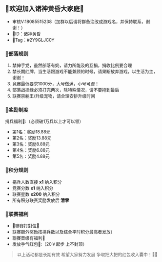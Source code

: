 ## 🥳欢迎加入诸神黄昏大家庭🥳

- 审核V:18085515238（加群以后请将群备注改成游戏名，并保持联系，谢谢！）
- 🎈ID：诸神黄昏
- 🎈Tag：#2Y9GLJC0Y

### :arrow_down_small:部落规则

1. 禁伸手党，虽然部落有奶，请力所能及的互捐，捐收比例要合理
2. 禁长期红牌，当生活跟游戏不能兼顾的时候，请果断放弃游戏，以生活为主，谢谢！
3. 竞赛最低要求1000分，大号做满，小号可蹭！
4. 部落战挂绿必须打完两次，除特殊情况，请不要拖到最后
5. 联赛禁躺王/升级宠物，请合理安排升级时间

### :arrow_down_small:奖励制度

捐兵福利:heart_decoration::（必须破1万兵以上才可以领）

- 第1名：奖励18.88元
- 第2名：奖励13.88元
- 第3名：奖励8.88元
- 第4名：奖励6.88元
- 第5名：奖励4.88元

### :arrow_down_small:积分规则

- 捐兵人数直接 **x1** 纳入积分
- 竞赛分数 **x1** 纳入积分
- 联赛星数 **x200** 纳入积分
- 所有积分联赛奖励发放后 **清零**

### :arrow_down_small:联赛福利

- 🤜聯賽打對位🤛
- 联赛额外奖励按捐兵数以及综合平时积分最高者发放）
- 聯賽晋级有福利💝
- 发放手气红包🎁:（20￥起步 上不封顶）

> 以上活动都是长期有效 希望大家努力发展 争取把大把的红包收入囊中！🎁🎉
